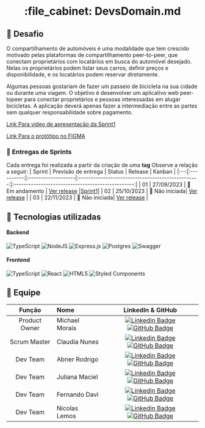 <h1 align="center">:file_cabinet: DevsDomain.md</h1>

## :memo: Desafio
O compartilhamento de automóveis é uma modalidade que tem crescido motivado pelas
plataformas de compartilhamento peer-to-peer, que conectam proprietários com locatários em
busca do automóvel desejado. Nelas os proprietários podem listar seus carros,
definir preços e disponibilidade, e os locatários podem reservar diretamente.

Algumas pessoas gostariam de fazer um passeio de bicicleta na sua cidade ou durante uma viagem.
O objetivo é desenvolver um aplicativo web peer-topeer para conectar proprietários e pessoas interessadas em alugar bicicletas. A aplicação deverá
apenas fazer a intermediação entre as partes sem qualquer responsabilidade sobre pagamento.


[Link Para vídeo de apresentação da Sprint1](https://youtu.be/nAAm8Gvnc-c)

[Link Para o protótipo no FIGMA](https://www.figma.com/file/rgpW8LbEDsuY1wgv3uV3aM/Untitled?type=design&node-id=1%3A263&mode=design&t=TBTiGGqfx2OuLT6A-1)


### 🏁 Entregas de Sprints

Cada entrega foi realizada a partir da criação de uma **tag** Observe a relação a seguir:
| Sprint | Previsão de entrega | Status | Release | Kanban |
|:--:|:----------:|:-------------------|:-------------------------------------------------:|:-------------------------------------------------:|
| 01 | 27/09/2023 | 🚧 Em andamento | [Ver release](https://github.com/Dev-s-Domain/Bike4you/releases/tag/1.0) |[Sprint1](https://github.com/orgs/DevsDomain/projects/1/views/1)|
| 02 | 25/10/2023 | 🛑 Não iniciada| [Ver release]() |
| 03 | 22/11/2023 | 🛑 Não iniciada| [Ver release]() |

## :wrench: Tecnologias utilizadas

#### Backend
![TypeScript](https://img.shields.io/badge/typescript-%23007ACC.svg?style=for-the-badge&logo=typescript&logoColor=white)
![NodeJS](https://img.shields.io/badge/node.js-6DA55F?style=for-the-badge&logo=node.js&logoColor=white)
![Express.js](https://img.shields.io/badge/express.js-%23404d59.svg?style=for-the-badge&logo=express&logoColor=%2361DAFB)
![Postgres](https://img.shields.io/badge/postgres-%23316192.svg?style=for-the-badge&logo=postgresql&logoColor=white)
![Swagger](https://img.shields.io/badge/-Swagger-%23Clojure?style=for-the-badge&logo=swagger&logoColor=white)

#### Frontend
![TypeScript](https://img.shields.io/badge/typescript-%23007ACC.svg?style=for-the-badge&logo=typescript&logoColor=white)
![React](https://img.shields.io/badge/react-%2320232a.svg?style=for-the-badge&logo=react&logoColor=%2361DAFB)
![HTML5](https://img.shields.io/badge/html5-%23E34F26.svg?style=for-the-badge&logo=html5&logoColor=white)
![Styled Components](https://img.shields.io/badge/styled--components-DB7093?style=for-the-badge&logo=styled-components&logoColor=white)


<span id="equipe">

## :busts_in_silhouette: Equipe

|    Função     | Nome                           |                                                                                                                                                      LinkedIn & GitHub                                                                                                                                                      |
| :-----------: | :----------------------------- | :-------------------------------------------------------------------------------------------------------------------------------------------------------------------------------------------------------------------------------------------------------------------------------------------------------------------------: |
| Product Owner | Michael Morais      |                                               [![Linkedin Badge](https://img.shields.io/badge/Linkedin-blue?style=flat-square&logo=Linkedin&logoColor=white)](https://www.linkedin.com/in/michael-morais22/) [![GitHub Badge](https://img.shields.io/badge/GitHub-111217?style=flat-square&logo=github&logoColor=white)](https://github.com/itsmorais)                                               |
| Scrum Master  | Claudia Nunes  |                              [![Linkedin Badge](https://img.shields.io/badge/Linkedin-blue?style=flat-square&logo=Linkedin&logoColor=white)](https://www.linkedin.com/in/claudia-nuness) [![GitHub Badge](https://img.shields.io/badge/GitHub-111217?style=flat-square&logo=github&logoColor=white)](https://github.com/Claudia-Nunes)                               |
|   Dev Team    | Abner Rodrigo       |   [![Linkedin Badge](https://img.shields.io/badge/Linkedin-blue?style=flat-square&logo=Linkedin&logoColor=white)](https://www.linkedin.com/in/abnercosta97) [![GitHub Badge](https://img.shields.io/badge/GitHub-111217?style=flat-square&logo=github&logoColor=white)](https://github.com/abnercosta97)   |
|   Dev Team    | Juliana Maciel   |                                               [![Linkedin Badge](https://img.shields.io/badge/Linkedin-blue?style=flat-square&logo=Linkedin&logoColor=white)](https://www.linkedin.com/in/juliana-maciel-manso) [![GitHub Badge](https://img.shields.io/badge/GitHub-111217?style=flat-square&logo=github&logoColor=white)](https://github.com/Jummanso)                                               |
|   Dev Team    | Fernando Davi     |        [![Linkedin Badge](https://img.shields.io/badge/Linkedin-blue?style=flat-square&logo=Linkedin&logoColor=white)](https://www.linkedin.com/in/fernando-davi-492842276) [![GitHub Badge](https://img.shields.io/badge/GitHub-111217?style=flat-square&logo=github&logoColor=white)](https://github.com/fnddavi)         |
|   Dev Team    | Nicolas Lemos         | [![Linkedin Badge](https://img.shields.io/badge/Linkedin-blue?style=flat-square&logo=Linkedin&logoColor=white)](https://www.linkedin.com/in/nicolas-lemos-6a6151210/) [![GitHub Badge](https://img.shields.io/badge/GitHub-111217?style=flat-square&logo=github&logoColor=white)](https://github.com/Lemos05) |
       
